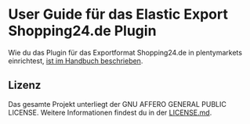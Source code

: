 
# User Guide für das Elastic Export Shopping24.de Plugin

<div class="alert alert-info" role="alert">
  Wie du das Plugin für das Exportformat Shopping24.de in plentymarkets einrichtest, <a href="https://knowledge.plentymarkets.com/maerkte/preisportale/shopping24" target="_blank">ist im Handbuch beschrieben</a>.
</div>

## Lizenz

Das gesamte Projekt unterliegt der GNU AFFERO GENERAL PUBLIC LICENSE. Weitere Informationen findest du in der [LICENSE.md](https://github.com/plentymarkets/plugin-elastic-export-shopping-24-de/blob/master/LICENSE.md).
